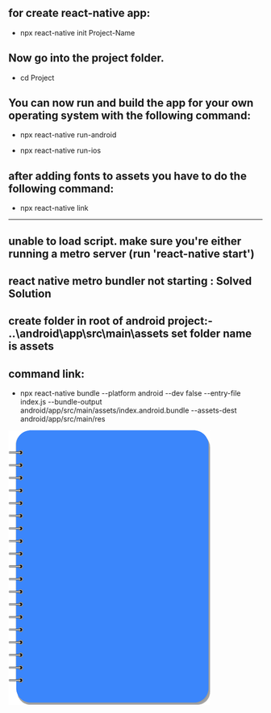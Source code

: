 ## for create react-native app:

  * npx react-native init Project-Name

## Now go into the project folder.
  * cd Project

## You can now run and build the app for your own operating system with the following command:

  * npx react-native run-android 

  * npx react-native run-ios

## after adding fonts to assets you have to do the following command:
  * npx react-native link
-----------------------------

## unable to load script. make sure you're either running a metro server (run 'react-native start')

## react native metro bundler not starting : Solved Solution

## create folder in root of android project:- ..\android\app\src\main\assets set folder name is assets

## command link:

* npx react-native bundle --platform android --dev false --entry-file index.js --bundle-output android/app/src/main/assets/index.android.bundle --assets-dest android/app/src/main/res


![My Diary](./assets/icons/cover_blue.png)